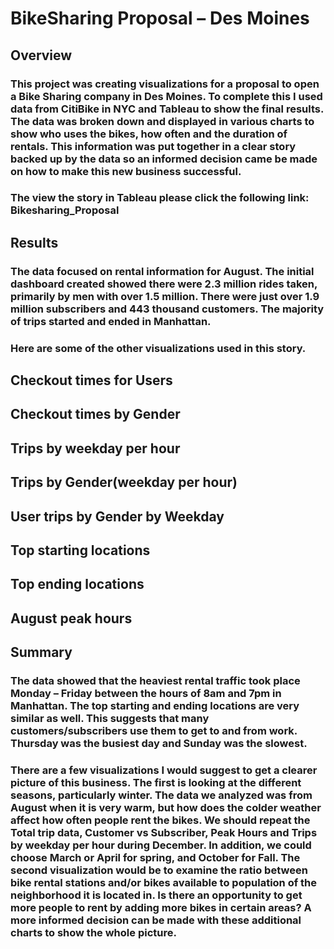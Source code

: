# BikeSharing Proposal – Des Moines

## Overview

### This project was creating visualizations for a proposal to open a Bike Sharing company in Des Moines.  To complete this I used data from CitiBike in NYC and Tableau to show the final results.  The data was broken down and displayed in various charts to show who uses the bikes, how often and the duration of rentals.  This information was put together in a clear story backed up by the data so an informed decision came be made on how to make this new business successful.

### The view the story in Tableau please click the following link:  Bikesharing_Proposal

## Results

### The data focused on rental information for August.  The initial dashboard created showed there were 2.3 million rides taken, primarily by men with over 1.5 million.  There were just over 1.9 million subscribers and 443 thousand customers.  The majority of trips started and ended in Manhattan.

### Here are some of the other visualizations used in this story. 
## Checkout times for Users


## Checkout times by Gender

## Trips by weekday per hour

## Trips by Gender(weekday per hour)

## User trips by Gender by Weekday

## Top starting locations

## Top ending locations

## August peak hours

## Summary
### The data showed that the heaviest rental traffic took place Monday – Friday between the hours of 8am and 7pm in Manhattan.  The top starting and ending locations are very similar as well.  This suggests that many customers/subscribers use them to get to and from work.  Thursday was the busiest day and Sunday was the slowest.  
### There are a few visualizations I would suggest to get a clearer picture of this business.  The first is looking at the different seasons, particularly winter.  The data we analyzed was from August when it is very warm, but how does the colder weather affect how often people rent the bikes.  We should repeat the Total trip data, Customer vs Subscriber, Peak Hours and Trips by weekday per hour during December.  In addition, we could choose March or April for spring, and October for Fall.  The second visualization would be to examine the ratio between bike rental stations and/or bikes available to population of the neighborhood it is located in.  Is there an opportunity to get more people to rent by adding more bikes in certain areas?  A more informed decision can be made with these additional charts to show the whole picture.
